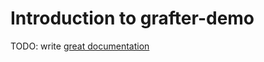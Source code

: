 # Introduction to grafter-demo

TODO: write [great documentation](http://jacobian.org/writing/what-to-write/)
